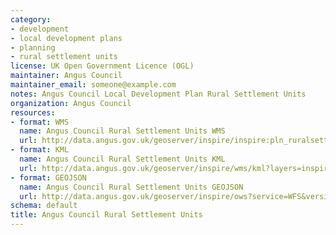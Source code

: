 ```yaml
---
category:
- development
- local development plans
- planning
- rural settlement units
license: UK Open Government Licence (OGL)
maintainer: Angus Council
maintainer_email: someone@example.com
notes: Angus Council Local Development Plan Rural Settlement Units
organization: Angus Council
resources:
- format: WMS
  name: Angus Council Rural Settlement Units WMS
  url: http://data.angus.gov.uk/geoserver/inspire/inspire:pln_ruralsettlementunits/wms?service=WMS&request=GetMap
- format: KML
  name: Angus Council Rural Settlement Units KML
  url: http://data.angus.gov.uk/geoserver/inspire/wms/kml?layers=inspire:pln_ruralsettlementunits&mode=download
- format: GEOJSON
  name: Angus Council Rural Settlement Units GEOJSON
  url: http://data.angus.gov.uk/geoserver/inspire/ows?service=WFS&version=1.0.0&request=GetFeature&typeName=inspire:pln_ruralsettlementunits&outputFormat=application%2Fjson&srsName=EPSG:3857
schema: default
title: Angus Council Rural Settlement Units
---
```


